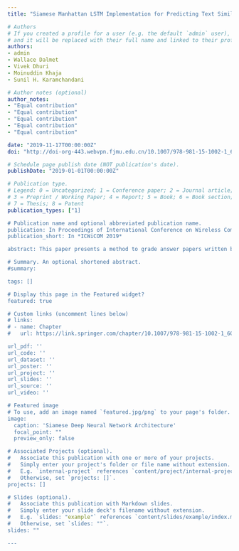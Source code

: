```yaml
---
title: "Siamese Manhattan LSTM Implementation for Predicting Text Similarity and Grading of Student Test Papers"

# Authors
# If you created a profile for a user (e.g. the default `admin` user), write the username (folder name) here 
# and it will be replaced with their full name and linked to their profile.
authors:
- admin
- Wallace Dalmet
- Vivek Dhuri
- Moinuddin Khaja
- Sunil H. Karamchandani

# Author notes (optional)
author_notes:
- "Equal contribution"
- "Equal contribution"
- "Equal contribution"
- "Equal contribution"
- "Equal contribution"

date: "2019-11-17T00:00:00Z"
doi: "http://doi-org-443.webvpn.fjmu.edu.cn/10.1007/978-981-15-1002-1_60"

# Schedule page publish date (NOT publication's date).
publishDate: "2019-01-01T00:00:00Z"

# Publication type.
# Legend: 0 = Uncategorized; 1 = Conference paper; 2 = Journal article;
# 3 = Preprint / Working Paper; 4 = Report; 5 = Book; 6 = Book section;
# 7 = Thesis; 8 = Patent
publication_types: ["1]

# Publication name and optional abbreviated publication name.
publication: In Proceedings of International Conference on Wireless Communication
publication_short: In *ICWiCOM 2019*

abstract: This paper presents a method to grade answer papers written by the students by assessing the semantic similarity between the written answers and the actual answers and grading them accordingly based on the amount of semantic similarity between the two. There is a need for automatic grading of answers for faster checking of papers and to reduce the work of the teachers, also the method of text similarity can be used in search engines to find a particular document on the Internet or by question-answer sites such as Quora to determine similar questions. We have implemented this by using Manhattan LSTM (Long short-term memory) which is a Siamese deep neural network. This method uses word embedding vectors to create embedded matrices which are fed to LSTM and similarity function to get the result of the similarity between answers and then scaled to the appropriate grade.

# Summary. An optional shortened abstract.
#summary: 

tags: []

# Display this page in the Featured widget?
featured: true

# Custom links (uncomment lines below)
# links:
# - name: Chapter
#   url: https://link.springer.com/chapter/10.1007/978-981-15-1002-1_60

url_pdf: ''
url_code: ''
url_dataset: ''
url_poster: ''
url_project: ''
url_slides: ''
url_source: ''
url_video: ''

# Featured image
# To use, add an image named `featured.jpg/png` to your page's folder. 
image:
  caption: 'Siamese Deep Neural Network Architecture'
  focal_point: ""
  preview_only: false

# Associated Projects (optional).
#   Associate this publication with one or more of your projects.
#   Simply enter your project's folder or file name without extension.
#   E.g. `internal-project` references `content/project/internal-project/index.md`.
#   Otherwise, set `projects: []`.
projects: []

# Slides (optional).
#   Associate this publication with Markdown slides.
#   Simply enter your slide deck's filename without extension.
#   E.g. `slides: "example"` references `content/slides/example/index.md`.
#   Otherwise, set `slides: ""`.
slides: ""

---
```



